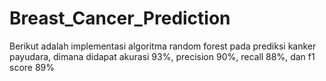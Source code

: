 # Breast_Cancer_Prediction

Berikut adalah implementasi algoritma random forest pada prediksi kanker payudara, dimana didapat akurasi 93%, precision 90%, recall 88%, dan f1 score 89%
